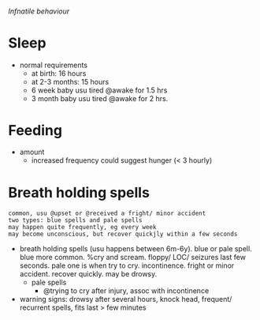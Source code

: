 ###### Infnatile behaviour

# Sleep
- normal requirements
    + at birth: 16 hours
    + at 2-3 months: 15 hours
    + 6 week baby usu tired @awake for 1.5 hrs
    + 3 month baby usu tired @awake for 2 hrs.

# Feeding
- amount
    + increased frequency could suggest hunger (< 3 hourly)

# Breath holding spells
    common, usu @upset or @received a fright/ minor accident
    two types: blue spells and pale spells
    may happen quite frequently, eg every week
    may become unconscious, but recover quickjly within a few seconds
- breath holding spells (usu happens between 6m-6y). blue or pale spell. blue more common. %cry and scream. floppy/ LOC/ seizures last few seconds. pale one is when try to cry. incontinence. fright or minor accident. recover quickly. may be drowsy. 
    + pale spells  
        * @trying to cry after injury, assoc with incontinence
- warning signs: drowsy after several hours, knock head, frequent/ recurrent spells, fits last > few minutes